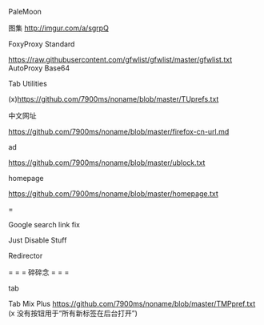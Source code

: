 
PaleMoon

图集
http://imgur.com/a/sgrpQ



FoxyProxy Standard

  https://raw.githubusercontent.com/gfwlist/gfwlist/master/gfwlist.txt
  AutoProxy Base64

Tab Utilities

  (x)https://github.com/7900ms/noname/blob/master/TUprefs.txt

中文网址

  https://github.com/7900ms/noname/blob/master/firefox-cn-url.md

ad

  https://github.com/7900ms/noname/blob/master/ublock.txt

homepage

  https://github.com/7900ms/noname/blob/master/homepage.txt


=

Google search link fix

Just Disable Stuff

Redirector

= = = 碎碎念 = = =

tab

  Tab Mix Plus
  https://github.com/7900ms/noname/blob/master/TMPpref.txt
  (x 没有按钮用于“所有新标签在后台打开”)





